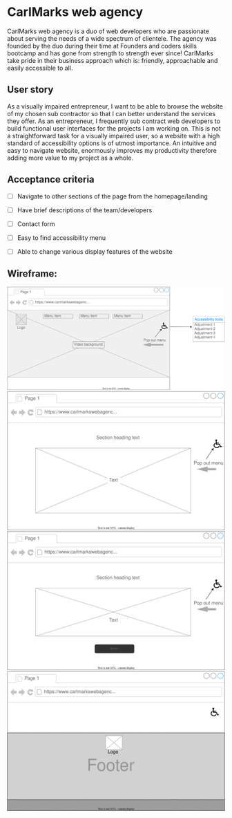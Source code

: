 # CarlMarks web agency

CarlMarks web agency is a duo of web developers who are passionate about serving the needs of a wide spectrum of clientele. The agency was founded by the duo during their time at Founders and coders skills bootcamp and has gone from strength to strength ever since!
CarlMarks take pride in their business approach which is: friendly, approachable and easily accessible to all.

## User story

As a visually impaired entrepreneur, I want to be able to browse the website of my chosen sub contractor so that I can better understand the services they offer.
As an entrepreneur, I frequently sub contract web developers to build functional user interfaces for the projects I am working on. This is not a straightforward task for a visually impaired user, so a website with a high standard of accessibility options is of utmost importance.
An intuitive and easy to navigate website, enormously improves my productivity therefore adding more value to my project as a whole.

## Acceptance criteria

- [ ] Navigate to other sections of the page from the homepage/landing
- [ ] Have brief descriptions of the team/developers
- [ ] Contact form
- [ ] Easy to find accessibility menu
- [ ] Able to change various display features of the website


## Wireframe:

![](assets/LandingIMG.svg)
![](assets/Section2IMG.svg)
![](assets/Section3IMG.svg)
![](assets/FooterIMG.svg)
